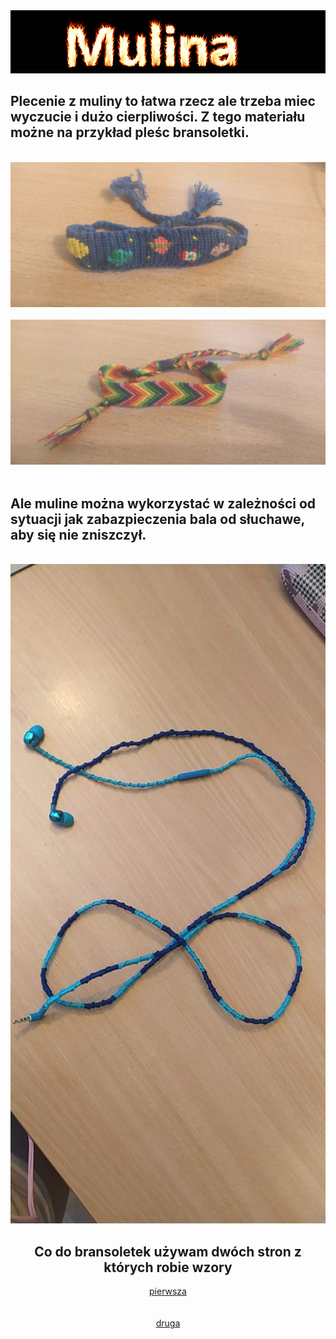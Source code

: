 <!DOCTYPE HTML>
<html lang = "pl">

<head>
<meta charset = "utf-8"/>
<meta name= "description " content="Pokaże co można robić z muliny oraz jedno nieptypowe jej zastosowanie przeze mnie"/>
<meta name="keywords" content="mulina, hobby, materiał"/>
<meta http-equiv="X-UA-Compatible" content="IE+edge,chrome=1"/>


</head>


<body>
<img src="tytuł.gif"/>
<br/>
<h2>Plecenie z muliny to łatwa rzecz ale trzeba miec wyczucie i dużo <strong>cierpliwości</strong>. Z tego materiału możne na przykład pleśc bransoletki.</h2>
<br/>
<img  width="1000"src="2.jpg">
<br/><br/>
<img  width="1000"src="3.jpg">
<br/><br/>
<h2> Ale muline można wykorzystać w zależności od sytuacji jak zabazpieczenia bala od słuchawe, aby się nie zniszczył.</h2>
<br/>
<img  width="1000"src="1.jpg">
<h2><center>Co do bransoletek używam dwóch stron z których robie wzory</center></h2>
<center><a href="https://www.braceletbook.com/">pierwsza</a></center>
<br/><br/>
<center><a href="https://friendship-bracelets.net/">druga</a></center>

</body>
</html>
